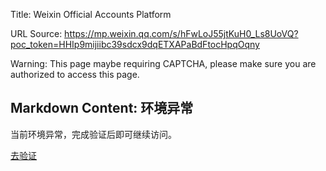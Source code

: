Title: Weixin Official Accounts Platform

URL Source: https://mp.weixin.qq.com/s/hFwLoJ55jtKuH0_Ls8UoVQ?poc_token=HHIp9mijiibc39sdcx9dqETXAPaBdFtocHpqOqny

Warning: This page maybe requiring CAPTCHA, please make sure you are authorized to access this page.

Markdown Content:
环境异常
----

当前环境异常，完成验证后即可继续访问。

[去验证](https://mp.weixin.qq.com/s/hFwLoJ55jtKuH0_Ls8UoVQ?poc_token=HHIp9mijiibc39sdcx9dqETXAPaBdFtocHpqOqny)
